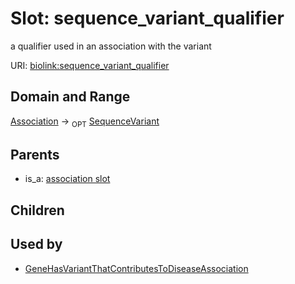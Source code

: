 
# Slot: sequence_variant_qualifier


a qualifier used in an association with the variant

URI: [biolink:sequence_variant_qualifier](https://w3id.org/biolink/vocab/sequence_variant_qualifier)


## Domain and Range

[Association](Association.md) ->  <sub>OPT</sub> [SequenceVariant](SequenceVariant.md)

## Parents

 *  is_a: [association slot](association_slot.md)

## Children


## Used by

 * [GeneHasVariantThatContributesToDiseaseAssociation](GeneHasVariantThatContributesToDiseaseAssociation.md)
